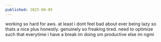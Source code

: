 ```yaml
---
published: 2025-08-05
---
```


working so hard for aws. at least i dont feel bad about ever being lazy so thats a nice plus honestly. genuinely so freaking tired. need to optimize such that everytime i have a break im doing sm productive else im ngmi